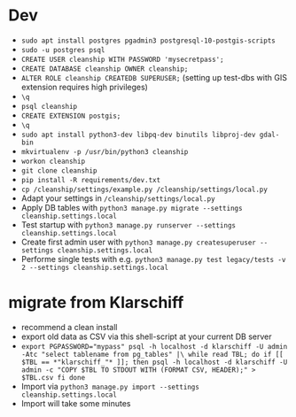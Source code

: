 # Dev

* `sudo apt install postgres pgadmin3 postgresql-10-postgis-scripts`
* `sudo -u postgres psql`
* `CREATE USER cleanship WITH PASSWORD 'mysecretpass';`
* `CREATE DATABASE cleanship OWNER cleanship;`
* `ALTER ROLE cleanship CREATEDB SUPERUSER;` (setting up test-dbs with GIS extension requires high privileges)
* `\q`
* `psql cleanship`
* `CREATE EXTENSION postgis;`
* `\q`
* `sudo apt install python3-dev libpq-dev binutils libproj-dev gdal-bin`
* `mkvirtualenv -p /usr/bin/python3 cleanship`
* `workon cleanship`
* `git clone cleanship`
* `pip install -R requirements/dev.txt`
* `cp /cleanship/settings/example.py /cleanship/settings/local.py`
* Adapt your settings in `/cleanship/settings/local.py`
* Apply DB tables with `python3 manage.py migrate --settings cleanship.settings.local`
* Test startup with `python3 manage.py runserver --settings cleanship.settings.local`
* Create first admin user with `python3 manage.py createsuperuser --settings cleanship.settings.local`
* Performe single tests with e.g. `python3 manage.py test legacy/tests -v 2 --settings cleanship.settings.local`

# migrate from Klarschiff

* recommend a clean install 
* export old data as CSV via this shell-script at your current DB server
* `export PGPASSWORD="mypass"
psql -h localhost -d klarschiff -U admin -Atc "select tablename from pg_tables" |\
  while read TBL; do
    if [[ $TBL == *"klarschiff_"* ]]; then
        psql -h localhost -d klarschiff -U admin -c "COPY $TBL TO STDOUT WITH (FORMAT CSV, HEADER);" > $TBL.csv
    fi
  done`
* Import via `python3 manage.py import --settings cleanship.settings.local`
* Import will take some minutes
